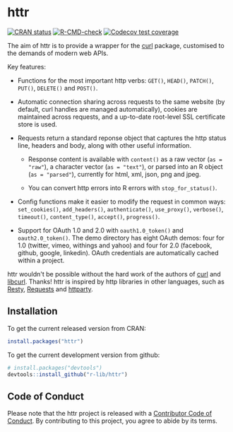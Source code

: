 # httr

<!-- badges: start -->
[![CRAN status](https://www.r-pkg.org/badges/version/httr)](https://cran.r-project.org/package=httr)
[![R-CMD-check](https://github.com/r-lib/httr/workflows/R-CMD-check/badge.svg)](https://github.com/r-lib/httr/actions)
[![Codecov test coverage](https://codecov.io/gh/r-lib/httr/branch/master/graph/badge.svg)](https://app.codecov.io/gh/r-lib/httr?branch=main)
<!-- badges: end -->

The aim of httr is to provide a wrapper for the [curl](https://cran.r-project.org/package=curl) package, customised to the demands of modern web APIs.

Key features:

* Functions for the most important http verbs: `GET()`, `HEAD()`, `PATCH()`, 
  `PUT()`, `DELETE()` and `POST()`.

* Automatic connection sharing across requests to the same website (by
  default, curl handles are managed automatically), cookies are maintained
  across requests, and a up-to-date root-level SSL certificate store is used.

* Requests return a standard reponse object that captures the http status line,
  headers and body, along with other useful information.

  * Response content is available with `content()` as a raw vector (`as =
    "raw"`), a character vector (`as = "text"`), or parsed into an R object
    (`as = "parsed"`), currently for html, xml, json, png and jpeg.

  * You can convert http errors into R errors with `stop_for_status()`.

* Config functions make it easier to modify the request in common ways:
  `set_cookies()`, `add_headers()`, `authenticate()`, `use_proxy()`, 
  `verbose()`, `timeout()`, `content_type()`, `accept()`, `progress()`.

* Support for OAuth 1.0 and 2.0 with `oauth1.0_token()` and `oauth2.0_token()`.
  The demo directory has eight OAuth demos: four for 1.0 (twitter, vimeo,
  withings and yahoo) and four for 2.0 (facebook, github, google, linkedin). 
  OAuth credentials are automatically cached within a project. 

httr wouldn't be possible without the hard work of the authors of [curl](https://cran.r-project.org/package=curl) and [libcurl](https://curl.se/). Thanks! httr is inspired by http libraries in other languages, such as [Resty](http://beders.github.io/Resty/Resty/Examples.html), [Requests](https://requests.readthedocs.io/en/master/) and [httparty](https://github.com/jnunemaker/httparty/tree/master).

## Installation

To get the current released version from CRAN:

```R
install.packages("httr")
```

To get the current development version from github:

```R
# install.packages("devtools")
devtools::install_github("r-lib/httr")
```

## Code of Conduct

Please note that the httr project is released with a [Contributor Code of Conduct](https://httr.r-lib.org/CODE_OF_CONDUCT.html). By contributing to this project, you agree to abide by its terms.

